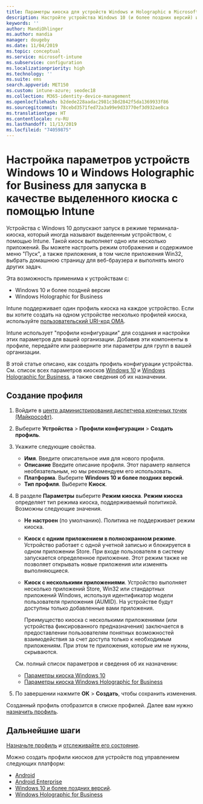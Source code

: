 ```yaml
---
title: Параметры киоска для устройств Windows и Holographic в Microsoft Intune в Azure | Документация Майкрософт
description: Настройте устройства Windows 10 (и более поздних версий) и Windows Holographic for Business в качестве киосков с одним или несколькими приложениями, добавив приложения, отобразив панель задач, а также настроив меню "Пуск" и веб-браузер в Microsoft Intune.
keywords: ''
author: MandiOhlinger
ms.author: mandia
manager: dougeby
ms.date: 11/04/2019
ms.topic: conceptual
ms.service: microsoft-intune
ms.subservice: configuration
ms.localizationpriority: high
ms.technology: ''
ms.suite: ems
search.appverid: MET150
ms.custom: intune-azure; seodec18
ms.collection: M365-identity-device-management
ms.openlocfilehash: b2dede228aadac2981c38d2842f5da1369933f86
ms.sourcegitcommit: 78cebd3571fed72a3a99e9d33770ef3d932ae8ca
ms.translationtype: HT
ms.contentlocale: ru-RU
ms.lasthandoff: 11/13/2019
ms.locfileid: "74059875"
---
```

# <a name="windows-10-and-windows-holographic-for-business-device-settings-to-run-as-a-dedicated-kiosk-using-intune"></a>Настройка параметров устройств Windows 10 и Windows Holographic for Business для запуска в качестве выделенного киоска с помощью Intune

Устройства с Windows 10 допускают запуск в режиме терминала-киоска, который иногда называют выделенным устройством, с помощью Intune. Такой киоск выполняет одно или несколько приложений. Вы можете настроить режим отображения и содержимое меню "Пуск", а также приложения, в том числе приложения Win32, выбрать домашнюю страницу для веб-браузера и выполнять много других задач. 

Эта возможность применима к устройствам с:

- Windows 10 и более поздней версии
- Windows Holographic for Business

Intune поддерживает один профиль киоска на каждое устройство. Если вы хотите создать на одном устройстве несколько профилей киоска, используйте [пользовательский URI-код OMA](custom-settings-windows-10.md).

Intune использует "профили конфигурации" для создания и настройки этих параметров для вашей организации. Добавив эти компоненты в профиле, передайте или разверните эти параметры для групп в вашей организации.

В этой статье описано, как создать профиль конфигурации устройства. См. список всех параметров киосков [Windows 10](kiosk-settings-windows.md) и [Windows Holographic for Business](kiosk-settings-holographic.md), а также сведения об их назначении.

## <a name="create-the-profile"></a>Создание профиля

1. Войдите в [центр администрирования диспетчера конечных точек (Майкрософт)](https://go.microsoft.com/fwlink/?linkid=2109431).
2. Выберите **Устройства** > **Профили конфигурации** > **Создать профиль**.
3. Укажите следующие свойства.

   - **Имя**. Введите описательное имя для нового профиля.
   - **Описание** Введите описание профиля. Этот параметр является необязательным, но мы рекомендуем его использовать.
   - **Платформа**. Выберите **Windows 10 и более поздних версий**.
   - **Тип профиля**. Выберите **Киоск**.

4. В разделе **Параметры** выберите **Режим киоска**. **Режим киоска** определяет тип режима киоска, поддерживаемый политикой. Возможны следующие значения.

    - **Не настроен** (по умолчанию). Политика не поддерживает режим киоска.
    - **Киоск с одним приложением в полноэкранном режиме**. Устройство работает с одной учетной записью и блокируется в одном приложении Store. При входе пользователя в систему запускается определенное приложение. Этот режим также не позволяет открывать новые приложения или изменять выполняющиеся.
    - **Киоск с несколькими приложениями**. Устройство выполняет несколько приложений Store, Win32 или стандартных приложений Windows, используя идентификатор модели пользователя приложения (AUMID). На устройстве будут доступны только добавленные вами приложения.

        Преимущество киоска с несколькими приложениями (или устройства фиксированного предназначения) заключается в предоставлении пользователям понятных возможностей взаимодействия за счет доступа только к необходимым приложениям. При этом те приложения, которые им не нужны, скрываются.

    См. полный список параметров и сведения об их назначении:
      - [Параметры киоска Windows 10](kiosk-settings-windows.md)
      - [Параметры киоска Windows Holographic for Business](kiosk-settings-holographic.md)

5. По завершении нажмите **ОК** > **Создать**, чтобы сохранить изменения.

Созданный профиль отобразится в списке профилей. Далее вам нужно [назначить профиль](device-profile-assign.md).

## <a name="next-steps"></a>Дальнейшие шаги

[Назначьте профиль](device-profile-assign.md) и [отслеживайте его состояние](device-profile-monitor.md).

Можно создать профили киосков для устройств под управлением следующих платформ:
- [Android](device-restrictions-android.md#kiosk)
- [Android Enterprise](device-restrictions-android-for-work.md#dedicated-device-settings)
- [Windows 10 и более поздних версий](kiosk-settings-windows.md).
- [Windows Holographic for Business](kiosk-settings-holographic.md)
